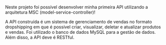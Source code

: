 Neste projeto foi possível desenvolver minha primeira API utilizando a arquitetura MSC (model-service-controller)!

A API construída é um sistema de gerenciamento de vendas no formato dropshipping em que é possível criar, visualizar, deletar e atualizar produtos e vendas. Foi utilizado o banco de dados MySQL para a gestão de dados. Além disso, a API deve é RESTful.
